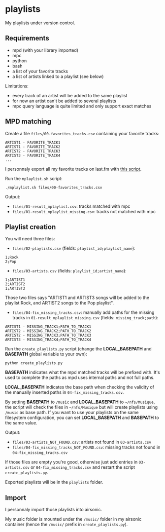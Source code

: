 # playlists

My playlists under version control.

## Requirements

- mpd (with your library imported)
- mpc
- python
- bash
- a list of your favorite tracks
- a list of artists linked to a playlist (see below)

Limitations:
- every track of an artist will be added to the same playlist
- for now an artist can't be added to several playlists
- mpc query language is quite limited and only support exact matches

## MPD matching

Create a file `files/00-favorites_tracks.csv` containing your favorite tracks:
```
ARTIST1 - FAVORITE_TRACK1
ARTIST1 - FAVORITE_TRACK2
ARTIST2 - FAVORITE_TRACK3
ARTIST3 - FAVORITE_TRACK4
...
```

I personnaly export all my favorite tracks on last.fm with [this script](https://github.com/dbeley/lastfm-scraper/blob/master/lastfm-all_favorite_tracks.py).

Run the `mplaylist.sh` script:
```
./mplaylist.sh files/00-favorites_tracks.csv
```

Output:
- `files/01-result_mplaylist.csv`: tracks matched with mpc
- `files/01-result_mplaylist_missing.csv`: tracks not matched with mpc

## Playlist creation

You will need three files:

- `files/02-playlists.csv` (fields: `playlist_id;playlist_name`):
```
1;Rock
2;Pop
```

- `files/03-artists.csv` (fields: `playlist_id;artist_name`):
```
1;ARTIST1
2;ARTIST2
1;ARTIST3
```

Those two files says "ARTIST1 and ARTIST3 songs will be added to the playlist Rock, and ARTIST2 songs to the Pop playlist".

- `files/04-fix_missing_tracks.csv`: manually add paths for the missing tracks in `01-result_mplaylist_missing.csv` (fields: `missing_track;path`):
```
ARTIST1 - MISSING_TRACK1;PATH_TO_TRACK1
ARTIST2 - MISSING_TRACK2;PATH_TO_TRACK2
ARTIST2 - MISSING_TRACK3;PATH_TO_TRACK3
ARTIST3 - MISSING_TRACK4;PATH_TO_TRACK4
```

Run the `create_playlists.py` script (change the **LOCAL_BASEPATH** and **BASEPATH** global variable to your own):
```
python create_playlists.py
```

**BASEPATH** indicates what the mpd matched tracks will be prefixed with. It's used to complete the paths as mpd uses internal paths and not full paths.

**LOCAL_BASEPATH** indicates the base path when checking the validity of the manually inserted paths in `04-fix_missing_tracks.csv`.

By setting **BASEPATH** to `/music` and **LOCAL_BASEPATH** to `~/nfs/Musique`, the script will check the files in `~/nfs/Musique` but will create playlists using `/music` as base path.
If you want to use your playlists on the same filesystem configuration, you can set **LOCAL_BASEPATH** and **BASEPATH** to the same value.

Output:
- `files/03-artists_NOT_FOUND.csv`: artists not found in `03-artists.csv`
- `files/04-fix_missing_tracks_NOT_FOUND.csv`: missing tracks not found in `04-fix_missing_tracks.csv`

If those files are empty you're good, otherwise just add entries in `03-artists.csv` or `04-fix_missing_tracks.csv` and restart the script `create_playlists.py`.

Exported playlists will be in the `playlists` folder.

## Import

I personnaly import those playlists into airsonic.

My music folder is mounted under the `/music/` folder in my airsonic container (hence the `/music/` prefix in `create_playlists.py`).
